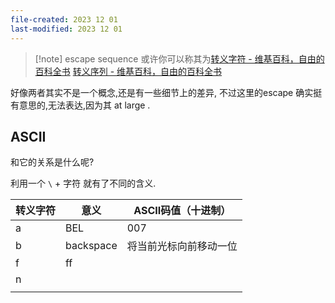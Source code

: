 ```yaml
---
file-created: 2023 12 01
last-modified: 2023 12 01
---
```


>[!note] escape sequence 
>或许你可以称其为[转义字符 - 维基百科，自由的百科全书](https://zh.wikipedia.org/zh-cn/%E8%BD%AC%E4%B9%89%E5%AD%97%E7%AC%A6#:~:text=%E8%BD%AC%E4%B9%89%E5%AD%97%E7%AC%A6%E6%98%AF%E5%BE%88%E5%A4%9A,%E8%A2%AB%E5%8F%AB%E5%81%9A%E8%BD%AC%E4%B9%89%E5%BA%8F%E5%88%97%E3%80%82)
[转义序列 - 维基百科，自由的百科全书](https://zh.wikipedia.org/zh-cn/%E8%BD%AC%E4%B9%89%E5%BA%8F%E5%88%97)

好像两者其实不是一个概念,还是有一些细节上的差异, 不过这里的escape 确实挺有意思的,无法表达,因为其 at large . 



## ASCII

和它的关系是什么呢? 

利用一个 `\` + 字符 就有了不同的含义. 

| 转义字符 | 意义 | ASCII码值（十进制） |
| ---- | ---- | ---- |
| a | BEL | 007 |
| b | backspace | 将当前光标向前移动一位 |
| f | ff |  |
| n |  |  |
|  |  |  |




